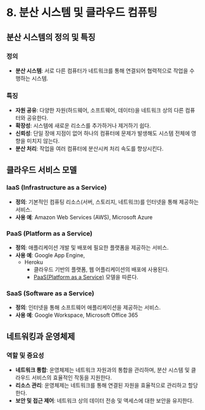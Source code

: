 # 8. 분산 시스템 및 클라우드 컴퓨팅

## 분산 시스템의 정의 및 특징
### **정의**
- **분산 시스템**: 서로 다른 컴퓨터가 네트워크를 통해 연결되어 협력적으로 작업을 수행하는 시스템.

### **특징**
- **자원 공유**: 다양한 자원(하드웨어, 소프트웨어, 데이터)을 네트워크 상의 다른 컴퓨터와 공유한다.
- **확장성**: 시스템에 새로운 리소스를 추가하거나 제거하기 쉽다.
- **신뢰성**: 단일 장애 지점이 없어 하나의 컴퓨터에 문제가 발생해도 시스템 전체에 영향을 미치지 않는다.
- **분산 처리**: 작업을 여러 컴퓨터에 분산시켜 처리 속도를 향상시킨다.

## 클라우드 서비스 모델
### **IaaS (Infrastructure as a Service)**
- **정의**: 기본적인 컴퓨팅 리소스(서버, 스토리지, 네트워크)를 인터넷을 통해 제공하는 서비스.
- **사용 예**: Amazon Web Services (AWS), Microsoft Azure

### **PaaS (Platform as a Service)**
- **정의**: 애플리케이션 개발 및 배포에 필요한 플랫폼을 제공하는 서비스.
- **사용 예**: Google App Engine, 
  - Heroku
    - 클라우드 기반의 플랫폼, 웹 어플리케이션의 배포에 사용된다.
    - [PaaS(Platform as a Service)](https://github.com/ChoiJeonSeok/TIL/blob/master/CS/Operating_System/OS_Knowledge/OS_Security_and_Protection.md) 모델을 따른다.

### **SaaS (Software as a Service)**
- **정의**: 인터넷을 통해 소프트웨어 애플리케이션을 제공하는 서비스.
- **사용 예**: Google Workspace, Microsoft Office 365

## 네트워킹과 운영체제
### **역할 및 중요성**
- **네트워크 통합**: 운영체제는 네트워크 자원과의 통합을 관리하며, 분산 시스템 및 클라우드 서비스의 효율적인 작동을 지원한다.
- **리소스 관리**: 운영체제는 네트워크를 통해 연결된 자원을 효율적으로 관리하고 할당한다.
- **보안 및 접근 제어**: 네트워크 상의 데이터 전송 및 액세스에 대한 보안을 유지한다.